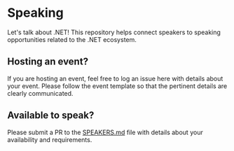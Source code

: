 # Speaking

Let's talk about .NET! This repository helps connect speakers to speaking opportunities related to the .NET ecosystem.

## Hosting an event?

If you are hosting an event, feel free to log an issue here with details about your event. Please follow the event template so that the pertinent details are clearly communicated.

## Available to speak?

Please submit a PR to the [SPEAKERS.md](Speakers.md) file with details about your availability and requirements.

